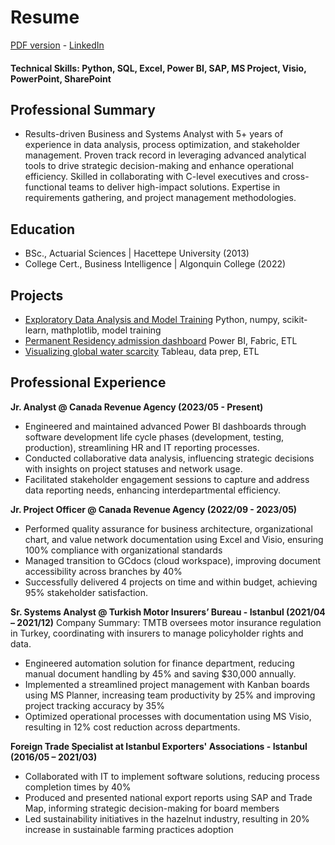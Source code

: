 # Resume
[PDF version](https://github.com/LegateG/ba_portfolio/blob/main/resume_gorkemBayar.pdf) - [LinkedIn](https://www.linkedin.com/in/gorkemb/)
#### Technical Skills: Python, SQL, Excel, Power BI, SAP, MS Project, Visio, PowerPoint, SharePoint

## Professional Summary
- Results-driven Business and Systems Analyst with 5+ years of experience in data analysis, process optimization, and stakeholder management. Proven track record in leveraging advanced analytical tools to drive strategic decision-making and enhance operational efficiency. Skilled in collaborating with C-level executives and cross-functional teams to deliver high-impact solutions. Expertise in requirements gathering, and project management methodologies.

## Education
- BSc., Actuarial Sciences | Hacettepe University (2013)
- College Cert., Business Intelligence | Algonquin College (2022)

## Projects
- [Exploratory Data Analysis and Model Training](https://github.com/LegateG/expdataanalysis) Python, numpy, scikit-learn, mathplotlib, model training 
- [Permanent Residency admission dashboard](https://app.fabric.microsoft.com/view?r=eyJrIjoiOWU0NGQ5ODQtYmE2NC00NzgwLTllYjEtYzQyNzI4YWQ1OGU0IiwidCI6IjdjMDFkZWNlLTcwNzUtNGM3OC04MWE0LWMyMGEyODYxMzlkZSIsImMiOjF9) Power BI, Fabric, ETL 
- [Visualizing global water scarcity](https://public.tableau.com/app/profile/gorkem.bayar/viz/WaterScarcityAroundtheGlobe/Story) Tableau, data prep, ETL 

## Professional Experience
**Jr. Analyst @ Canada Revenue Agency (2023/05 - Present)**
- Engineered and maintained advanced Power BI dashboards through software development life cycle phases (development, testing, production), streamlining HR and IT reporting processes.
- Conducted collaborative data analysis, influencing strategic decisions with insights on project statuses and network usage.
- Facilitated stakeholder engagement sessions to capture and address data reporting needs, enhancing interdepartmental efficiency.

**Jr. Project Officer @ Canada Revenue Agency (2022/09 - 2023/05)** 
- Performed quality assurance for business architecture, organizational chart, and value network documentation using Excel and Visio, ensuring 100% compliance with organizational standards
- Managed transition to GCdocs (cloud workspace), improving document accessibility across branches by 40%
- Successfully delivered 4 projects on time and within budget, achieving 95% stakeholder satisfaction.


**Sr. Systems Analyst @ Turkish Motor Insurers’ Bureau - Istanbul (2021/04 – 2021/12)**
Company Summary: TMTB oversees motor insurance regulation in Turkey, coordinating with insurers to manage policyholder rights and data. 
- Engineered automation solution for finance department, reducing manual document handling by 45% and saving $30,000 annually.
- Implemented a streamlined project management with Kanban boards using MS Planner, increasing team productivity by 25% and improving project tracking accuracy by 35%
- Optimized operational processes with documentation using MS Visio, resulting in 12% cost reduction across departments.


**Foreign Trade Specialist at Istanbul Exporters' Associations - Istanbul (2016/05 – 2021/03)**
- Collaborated with IT to implement software solutions, reducing process completion times by 40%
- Produced and presented national export reports using SAP and Trade Map, informing strategic decision-making for board members
- Led sustainability initiatives in the hazelnut industry, resulting in 20% increase in sustainable farming practices adoption
